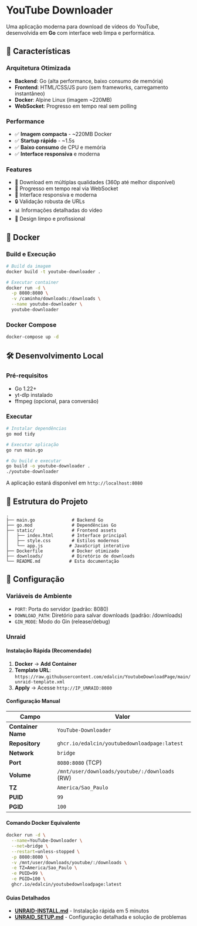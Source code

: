 # YouTube Downloader

Uma aplicação moderna para download de vídeos do YouTube, desenvolvida em **Go** com interface web limpa e performática.

## 🚀 Características

### Arquitetura Otimizada
- **Backend**: Go (alta performance, baixo consumo de memória)
- **Frontend**: HTML/CSS/JS puro (sem frameworks, carregamento instantâneo)
- **Docker**: Alpine Linux (imagem ~220MB)
- **WebSocket**: Progresso em tempo real sem polling

### Performance
- ✅ **Imagem compacta** - ~220MB Docker
- ✅ **Startup rápido** - ~1.5s
- ✅ **Baixo consumo** de CPU e memória
- ✅ **Interface responsiva** e moderna

### Features
- 🎯 Download em múltiplas qualidades (360p até melhor disponível)
- 🔄 Progresso em tempo real via WebSocket
- 📱 Interface responsiva e moderna
- 🔒 Validação robusta de URLs
- 📊 Informações detalhadas do vídeo
- 🎨 Design limpo e profissional

## 🐳 Docker

### Build e Execução
```bash
# Build da imagem
docker build -t youtube-downloader .

# Executar container
docker run -d \
  -p 8080:8080 \
  -v /caminho/downloads:/downloads \
  --name youtube-downloader \
  youtube-downloader
```

### Docker Compose
```bash
docker-compose up -d
```

## 🛠️ Desenvolvimento Local

### Pré-requisitos
- Go 1.22+
- yt-dlp instalado
- ffmpeg (opcional, para conversão)

### Executar
```bash
# Instalar dependências
go mod tidy

# Executar aplicação
go run main.go

# Ou build e executar
go build -o youtube-downloader .
./youtube-downloader
```

A aplicação estará disponível em `http://localhost:8080`

## 📁 Estrutura do Projeto

```
.
├── main.go              # Backend Go
├── go.mod               # Dependências Go
├── static/              # Frontend assets
│   ├── index.html       # Interface principal
│   ├── style.css        # Estilos modernos
│   └── app.js          # JavaScript interativo
├── Dockerfile           # Docker otimizado
├── downloads/           # Diretório de downloads
└── README.md           # Esta documentação
```

## 🔧 Configuração

### Variáveis de Ambiente
- `PORT`: Porta do servidor (padrão: 8080)
- `DOWNLOAD_PATH`: Diretório para salvar downloads (padrão: /downloads)
- `GIN_MODE`: Modo do Gin (release/debug)

### Unraid

#### Instalação Rápida (Recomendado)
1. **Docker** → **Add Container**
2. **Template URL**: `https://raw.githubusercontent.com/edalcin/YoutubeDownloadPage/main/unraid-template.xml`
3. **Apply** → Acesse `http://IP_UNRAID:8080`

#### Configuração Manual
| Campo | Valor |
|-------|-------|
| **Container Name** | `YouTube-Downloader` |
| **Repository** | `ghcr.io/edalcin/youtubedownloadpage:latest` |
| **Network** | `bridge` |
| **Port** | `8080:8080` (TCP) |
| **Volume** | `/mnt/user/downloads/youtube/:/downloads` (RW) |
| **TZ** | `America/Sao_Paulo` |
| **PUID** | `99` |
| **PGID** | `100` |

#### Comando Docker Equivalente
```bash
docker run -d \
  --name=YouTube-Downloader \
  --net=bridge \
  --restart=unless-stopped \
  -p 8080:8080 \
  -v /mnt/user/downloads/youtube/:/downloads \
  -e TZ=America/Sao_Paulo \
  -e PUID=99 \
  -e PGID=100 \
  ghcr.io/edalcin/youtubedownloadpage:latest
```

#### Guias Detalhados
- **[UNRAID-INSTALL.md](UNRAID-INSTALL.md)** - Instalação rápida em 5 minutos
- **[UNRAID_SETUP.md](UNRAID_SETUP.md)** - Configuração detalhada e solução de problemas